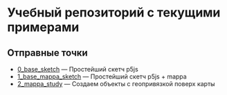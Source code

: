 # Учебный репозиторий с текущими примерами

## Отправные точки

- [0_base_sketch](https://github.com/alexlipovka/23_masters/tree/main/0_base_sketch) — Простейший скетч p5js
- [1_base_mappa_sketch](https://github.com/alexlipovka/23_masters/tree/main/1_base_mappa_sketch) — Простейший скетч p5js + mappa
- [2_mappa_study](https://github.com/alexlipovka/23_masters/tree/main/2_mappa_study) — Создаем объекты с геопривязкой поверх карты